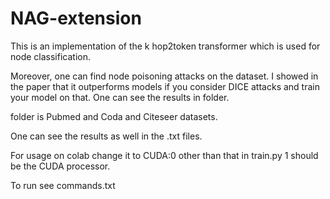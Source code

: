 # NAG-extension

This is an implementation of the k hop2token transformer which is used for node classification.

Moreover, one can find node poisoning attacks on the dataset. I showed in the paper that it outperforms models if you consider DICE attacks and train your model on that. One can see the results in folder.

folder is Pubmed and Coda and Citeseer datasets.

One can see the results as well in the .txt files.

For usage on colab change it to CUDA:0 other than that in train.py 1 should be the CUDA processor.

To run see commands.txt
